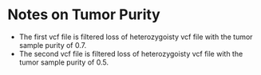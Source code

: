 # Notes on Tumor Purity

* The first vcf file is filtered loss of heterozygoisty vcf file with the tumor sample purity of 0.7.
* The second vcf file is filtered loss of heterozygoisty vcf file with the tumor sample purity of 0.5.
